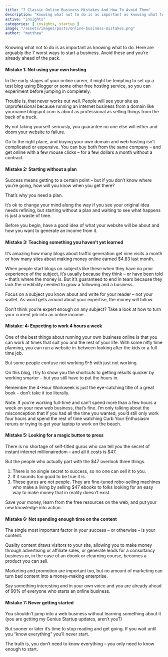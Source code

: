 ```yaml
---
title: "7 Classic Online Business Mistakes And How To Avoid Them"
description: "Knowing what not to do is as important as knowing what to do. Here are arguably the 7 worst ways to start a business. Avoid these and you’re already ahead of the pack."
active: "insights"
categories: [ insights, startup ]
image: "/assets/images/posts/online-business-mistakes.png"
author: "matthew"
---
```

Knowing what not to do is as important as knowing what to do. Here are arguably the 7 worst ways to start a business. Avoid these and you’re already ahead of the pack.


#### Mistake 1: Not using your own hosting

In the early stages of your online career, it might be tempting to set up a test blog using Blogger or some other free hosting service, so you can experiment before jumping in completely.

Trouble is, that never works out well. People will see your site as unprofessional because running an internet business from a domain like yourname.blogspot.com is about as professional as selling things from the back of a truck.

By not taking yourself seriously, you guarantee no one else will either and doom your website to failure.

Go to the right place, and buying your own domain and web hosting isn’t complicated or expensive. You can buy both from the same company – and get online with a few mouse clicks – for a few dollars a month without a contract.

#### Mistake 2: Starting without a plan

Success means getting to a certain point – but if you don’t know where you’re going, how will you know when you get there?

That’s why you need a plan.

It’s ok to change your mind along the way if you see your original idea needs refining, but starting without a plan and waiting to see what happens is just a waste of time.

Before you begin, have a good idea of what your website will be about and how you want to generate an income from it.

#### Mistake 3: Teaching something you haven’t yet learned
It’s amazing how many blogs about traffic generation get nine visits a month or how many sites about making money online earned $4.83 last month.

When people start blogs on subjects like these when they have no prior experience of the subject, it’s usually because they think – or have been told – that’s where the money is. But it’s guaranteed to end in tears because they lack the credibility needed to grow a following and a business.

Focus on a subject you know about and write for your reader – not your wallet. As word gets around about your expertise, the money will follow.

Don’t think you’re expert enough on any subject? Take a look at how to turn your current job into an online income.

#### Mistake: 4: Expecting to work 4 hours a week

One of the best things about running your own business online is that you can work at times that suit you and the rest of your life. With some nifty time planning, you can run a website in-between looking after the kids or a full-time job.

But some people confuse not working 9-5 with just not working.

On this blog, I try to show you the shortcuts to getting results quicker by working smarter – but you still have to put the hours in.

Remember the 4-Hour Workweek is just the eye-catching title of a great book – don’t take it too literally.

Note: If you’re working full-time and can’t spend more than a few hours a week on your new web business, that’s fine. I’m only talking about the misconception that if you had all the time you wanted, you’d still only work four hours and spend the rest of time watching Curb Your Enthusiasm reruns or trying to get your laptop to work on the beach.

#### Mistake 5: Looking for a magic button to press

There is no shortage of self-titled gurus who can tell you the secret of instant internet millionairedom – and all it costs is $47.

But the people who actually part with the $47 overlook three things.

1. There is no single secret to success, so no one can sell it to you.
2. If it sounds too good to be true it is.
3. These gurus are not people. They are fine-tuned robo-selling machines who make a living by selling $47 ebooks to folks looking for an easy way to make money that in reality doesn’t exist.

Save your money, learn from the free resources on the web, and put your new knowledge into action.

#### Mistake 6: Not spending enough time on the content

The single most important factor in your success – or otherwise – is your content.

Quality content draws visitors to your site, allowing you to make money through advertising or affiliate sales, or generate leads for a consultancy business or, in the case of an ebook or elearning course, becomes a product you can sell.

Marketing and promotion are important too, but no amount of marketing can turn bad content into a money-making enterprise.

Say something interesting and in your own voice and you are already ahead of 90% of everyone who starts an online business.

#### Mistake 7: Never getting started

You shouldn’t jump into a web business without learning something about it (you are getting my Genius Startup updates, aren’t you?)

But sooner or later it’s time to stop reading and get going. If you wait until you “know everything” you’ll never start.

The truth is, you don’t need to know everything – you only need to know enough to start.